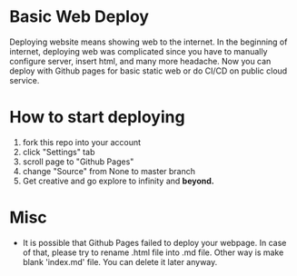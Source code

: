 # Basic Web Deploy
Deploying website means showing web to the internet. In the beginning of internet, deploying web was complicated since you have to manually configure server, insert html, and many more headache. Now you can deploy with Github pages for basic static web or do CI/CD on public cloud service.

# How to start deploying
1. fork this repo into your account
2. click "Settings" tab
3. scroll page to "Github Pages"
4. change "Source" from None to master branch
5. Get creative and go explore to infinity and <b> beyond. </b>

# Misc
- It is possible that Github Pages failed to deploy your webpage. In case of that, please try to rename .html file into .md file. Other way is make blank 'index.md' file. You can delete it later anyway.
